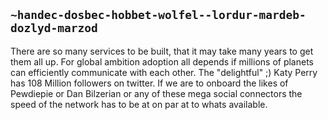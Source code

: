 ## `~handec-dosbec-hobbet-wolfel--lordur-mardeb-dozlyd-marzod`
There are so many services to be built, that it may take many years to get them all up.  For global ambition adoption all depends if millions of planets can efficiently communicate with each other. The "delightful" ;) Katy Perry has 108 Million followers on twitter. If we are to onboard the likes of  Pewdiepie or Dan Bilzerian or any of these mega social connectors the speed of the network has to be at on par at to whats available.